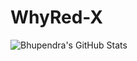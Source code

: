 # WhyRed-X


![Bhupendra's GitHub Stats](https://github-readme-stats.vercel.app/api?username=whyredx&show_icons=true&theme=onedark)
